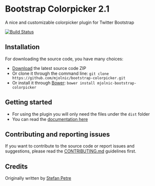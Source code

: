 # Bootstrap Colorpicker 2.1
A nice and customizable colorpicker plugin for Twitter Bootstrap

[![Build Status](https://travis-ci.org/mjolnic/bootstrap-colorpicker.png)](https://travis-ci.org/mjolnic/bootstrap-colorpicker)
 
## Installation
For downloading the source code, you have many choices:

- [Download](https://github.com/mjolnic/bootstrap-colorpicker/archive/master.zip) the latest source code ZIP
- Or clone it through the command line: `git clone https://github.com/mjolnic/bootstrap-colorpicker.git`
- Or install it through [Bower](http://bower.io): `bower install mjolnic-bootstrap-colorpicker`

## Getting started
- For using the plugin you will only need the files under the `dist` folder
- You can read the [documentation here](http://mjolnic.github.io/bootstrap-colorpicker/)

## Contributing and reporting issues
If you want to contribute to the source code or report issues and suggestions, please read the [CONTRIBUTING.md](CONTRIBUTING.md) guidelines first.

## Credits
Originally written by [Stefan Petre](http://www.eyecon.ro/)
